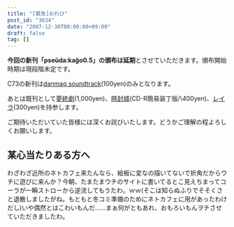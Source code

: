 ```yaml
---
title: "[緊急]おわび"
post_id: "3634"
date: "2007-12-30T00:00:00+09:00"
draft: false
tag: []
---
```



**今回の新刊「pseŭda:kaĝo0.5」の頒布は延期**とさせていただきます。頒布開始時期は現段階未定です。

C73の新刊は[danmaq soundtrack](/!/dst/)(100yen)のみとなります。

あとは既刊として[夢終劇](/!/thC/)(1,000yen)、[時封城](/!/thA/)(CD-R簡易装丁版/\400yen)、[レイラ](/!/leila/)(300yen)を持参します。

ご期待いただいていた皆様には深くお詫びいたします。どうかご理解の程よろしくお願いします。

## 某心当たりある方へ

わざわざ近所のネトカフェ来たんなら、絵板に変なの描いてないで折角だからウチに遊びに来んか？今朝、たまたまウチのサイトに書いてるとこ見えちまってコーラが一瞬ストローから逆流してもうたわ。ｗｗ(そこは知らぬふりでそそくさと退散しましたがね。もともと冬コミ準備のためにネトカフェに用があったわけだし)いや偶然とはこわいもんだ……まぁ何がともあれ、おもろいもんヲチさせていただきましたわ。
